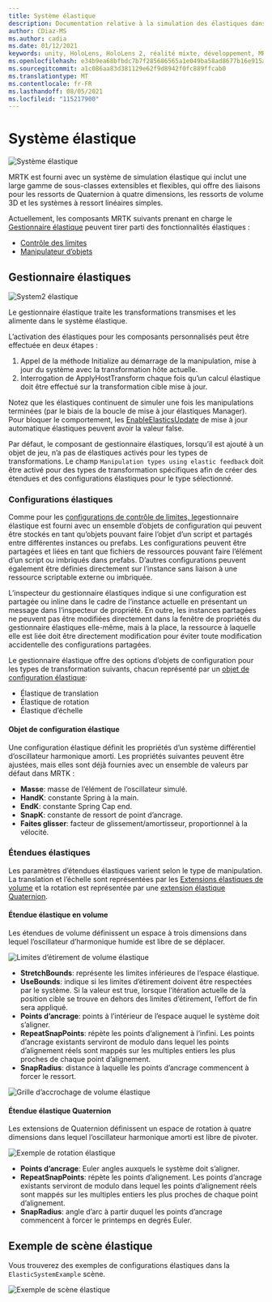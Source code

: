 ```yaml
---
title: Système élastique
description: Documentation relative à la simulation des élastiques dans MRTK
author: CDiaz-MS
ms.author: cadia
ms.date: 01/12/2021
keywords: unity, HoloLens, HoloLens 2, réalité mixte, développement, MRTK, ElasticsSystem,
ms.openlocfilehash: e34b9ea68bfbdc7b7f285686565a1e049ba58ad8677b16e915a2db8272ec1cbe
ms.sourcegitcommit: a1c086aa83d381129e62f9d8942f0fc889ffcab0
ms.translationtype: MT
ms.contentlocale: fr-FR
ms.lasthandoff: 08/05/2021
ms.locfileid: "115217900"
---
```

# <a name="elastic-system"></a>Système élastique

![Système élastique](../images/elastics/Elastics_Main1.gif)

MRTK est fourni avec un système de simulation élastique qui inclut une large gamme de sous-classes extensibles et flexibles, qui offre des liaisons pour les ressorts de Quaternion à quatre dimensions, les ressorts de volume 3D et les systèmes à ressort linéaires simples.

Actuellement, les composants MRTK suivants prenant en charge le [Gestionnaire élastique](xref:Microsoft.MixedReality.Toolkit.Experimental.Physics.ElasticsManager) peuvent tirer parti des fonctionnalités élastiques :

- [Contrôle des limites](../ux-building-blocks/bounds-control.md)
- [Manipulateur d’objets](../ux-building-blocks/object-manipulator.md)

## <a name="elastics-manager"></a>Gestionnaire élastiques

![System2 élastique](../images/elastics/Elastics_Main.gif)

Le gestionnaire élastique traite les transformations transmises et les alimente dans le système élastique.

L’activation des élastiques pour les composants personnalisés peut être effectuée en deux étapes :

1. Appel de la méthode Initialize au démarrage de la manipulation, mise à jour du système avec la transformation hôte actuelle.
1. Interrogation de ApplyHostTransform chaque fois qu’un calcul élastique doit être effectué sur la transformation cible mise à jour.

Notez que les élastiques continuent de simuler une fois les manipulations terminées (par le biais de la boucle de mise à jour élastiques Manager). Pour bloquer le comportement, les [EnableElasticsUpdate](xref:Microsoft.MixedReality.Toolkit.Experimental.Physics.ElasticsManager.EnableElasticsUpdate) de mise à jour automatique élastiques peuvent avoir la valeur false.

Par défaut, le composant de gestionnaire élastiques, lorsqu’il est ajouté à un objet de jeu, n’a pas de élastiques activés pour les types de transformations.
Le champ `Manipulation types using elastic feedback` doit être activé pour des types de transformation spécifiques afin de créer des étendues et des configurations élastiques pour le type sélectionné.

### <a name="elastics-configurations"></a>Configurations élastiques

Comme pour les [configurations de contrôle de limites, le](../ux-building-blocks/bounds-control.md#configuration-objects)gestionnaire élastique est fourni avec un ensemble d’objets de configuration qui peuvent être stockés en tant qu’objets pouvant faire l’objet d’un script et partagés entre différentes instances ou prefabs. Les configurations peuvent être partagées et liées en tant que fichiers de ressources pouvant faire l’élément d’un script ou imbriqués dans prefabs. D’autres configurations peuvent également être définies directement sur l’instance sans liaison à une ressource scriptable externe ou imbriquée.

L’inspecteur du gestionnaire élastiques indique si une configuration est partagée ou inline dans le cadre de l’instance actuelle en présentant un message dans l’inspecteur de propriété. En outre, les instances partagées ne peuvent pas être modifiées directement dans la fenêtre de propriétés du gestionnaire élastiques elle-même, mais à la place, la ressource à laquelle elle est liée doit être directement modification pour éviter toute modification accidentelle des configurations partagées.

Le gestionnaire élastique offre des options d’objets de configuration pour les types de transformation suivants, chacun représenté par un [objet de configuration élastique](#elastic-configuration-object):

- Élastique de translation
- Élastique de rotation
- Élastique d’échelle

#### <a name="elastic-configuration-object"></a>Objet de configuration élastique

Une configuration élastique définit les propriétés d’un système différentiel d’oscillateur harmonique amorti.
Les propriétés suivantes peuvent être ajustées, mais elles sont déjà fournies avec un ensemble de valeurs par défaut dans MRTK :

- **Masse**: masse de l’élément de l’oscillateur simulé.
- **HandK**: constante Spring à la main.
- **EndK**: constante Spring Cap end.
- **SnapK**: constante de ressort de point d’ancrage.
- **Faites glisser**: facteur de glissement/amortisseur, proportionnel à la vélocité.

### <a name="elastics-extents"></a>Étendues élastiques

Les paramètres d’étendues élastiques varient selon le type de manipulation. La translation et l’échelle sont représentées par les [Extensions élastiques de volume](#volume-elastic-extent) et la rotation est représentée par une [extension élastique Quaternion](#quaternion-elastic-extent).

#### <a name="volume-elastic-extent"></a>Étendue élastique en volume

Les étendues de volume définissent un espace à trois dimensions dans lequel l’oscillateur d’harmonique humide est libre de se déplacer.

![Limites d’étirement de volume élastique](../images/elastics/Elastics_Volume_Bounds.gif)

- **StretchBounds**: représente les limites inférieures de l’espace élastique.
- **UseBounds**: indique si les limites d’étirement doivent être respectées par le système. Si la valeur est true, lorsque l’itération actuelle de la position cible se trouve en dehors des limites d’étirement, l’effort de fin sera appliqué.
- **Points d’ancrage**: points à l’intérieur de l’espace auquel le système doit s’aligner.
- **RepeatSnapPoints**: répète les points d’alignement à l’infini. Les points d’ancrage existants serviront de modulo dans lequel les points d’alignement réels sont mappés sur les multiples entiers les plus proches de chaque point d’alignement.
- **SnapRadius**: distance à laquelle les points d’ancrage commencent à forcer le ressort.

![Grille d’accrochage de volume élastique](../images/elastics/Elastics_Volume_Snap.gif)

#### <a name="quaternion-elastic-extent"></a>Étendue élastique Quaternion

Les extensions de Quaternion définissent un espace de rotation à quatre dimensions dans lequel l’oscillateur harmonique amorti est libre de pivoter.

![Exemple de rotation élastique](../images/elastics/Elastics_Rotation.gif)

- **Points d’ancrage**: Euler angles auxquels le système doit s’aligner.
- **RepeatSnapPoints**: répète les points d’alignement. Les points d’ancrage existants serviront de modulo dans lequel les points d’alignement réels sont mappés sur les multiples entiers les plus proches de chaque point d’alignement.
- **SnapRadius**: angle d’arc à partir duquel les points d’ancrage commencent à forcer le printemps en degrés Euler.

## <a name="elastics-example-scene"></a>Exemple de scène élastique

Vous trouverez des exemples de configurations élastiques dans la `ElasticSystemExample` scène.

![Exemple de scène élastique](../images/elastics/Elastics_Example_Scene.png)
